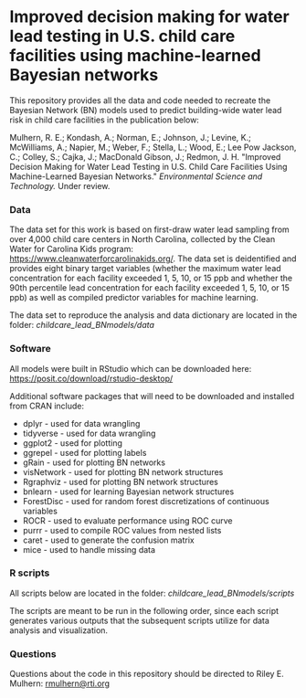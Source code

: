 # Improved decision making for water lead testing in U.S. child care facilities using machine-learned Bayesian networks

This repository provides all the data and code needed to recreate the Bayesian Network (BN) models used to predict building-wide water lead risk in child care facilities in the publication below:

Mulhern, R. E.; Kondash, A.; Norman, E.; Johnson, J.; Levine, K.; McWilliams, A.; Napier, M.; Weber, F.; Stella, L.; Wood, E.; Lee Pow Jackson, C.; Colley, S.; Cajka, J.; MacDonald Gibson, J.; Redmon, J. H. "Improved Decision Making for Water Lead Testing in U.S. Child Care Facilities Using Machine-Learned Bayesian Networks."
<i>Environmental Science and Technology.</i> Under review. 

### Data
The data set for this work is based on first-draw water lead sampling from over 4,000 child care centers in North Carolina, collected by the Clean Water for Carolina Kids program: https://www.cleanwaterforcarolinakids.org/. The data set is deidentified and provides eight binary target variables (whether the maximum water lead concentration for each facility exceeded 1, 5, 10, or 15 ppb and whether the 90th percentile lead concentration for each facility exceeded 1, 5, 10, or 15 ppb) as well as compiled predictor variables for machine learning. 

The data set to reproduce the analysis and data dictionary are located in the folder: <i>childcare_lead_BNmodels/data</i>

### Software
All models were built in RStudio which can be downloaded here: https://posit.co/download/rstudio-desktop/

Additional software packages that will need to be downloaded and installed from CRAN include:
<ul> 
  <li>dplyr - used for data wrangling</li>
  <li>tidyverse - used for data wrangling</li>
  <li>ggplot2 - used for plotting</li>
  <li>ggrepel - used for plotting labels</li>
  <li>gRain - used for plotting BN networks</li>
  <li>visNetwork - used for plotting BN network structures</li>
  <li>Rgraphviz - used for plotting BN network structures</li>
  <li>bnlearn - used for learning Bayesian network structures</li>
  <li>ForestDisc - used for random forest discretizations of continuous variables</li>
  <li>ROCR - used to evaluate performance using ROC curve</li>
  <li>purrr - used to compile ROC values from nested lists</li>
  <li>caret - used to generate the confusion matrix</li>
  <li>mice - used to handle missing data</li>
</ul>

### R scripts
All scripts below are located in the folder: <i>childcare_lead_BNmodels/scripts</i>



The scripts are meant to be run in the following order, since each script generates various outputs that the subsequent scripts utilize for data analysis and visualization. 


### Questions
Questions about the code in this repository should be directed to Riley E. Mulhern: rmulhern@rti.org
